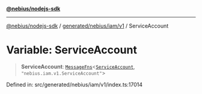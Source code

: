 [**@nebius/nodejs-sdk**](../../../../../README.md)

---

[@nebius/nodejs-sdk](../../../../../README.md) / [generated/nebius/iam/v1](../README.md) / ServiceAccount

# Variable: ServiceAccount

> **ServiceAccount**: [`MessageFns`](../../../../../runtime/protos/core/interfaces/MessageFns.md)\<[`ServiceAccount`](../interfaces/ServiceAccount.md), `"nebius.iam.v1.ServiceAccount"`\>

Defined in: src/generated/nebius/iam/v1/index.ts:17014
